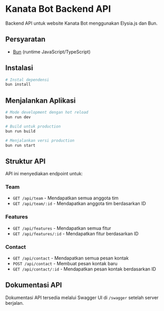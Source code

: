 # Kanata Bot Backend API

Backend API untuk website Kanata Bot menggunakan Elysia.js dan Bun.

## Persyaratan

- [Bun](https://bun.sh/) (runtime JavaScript/TypeScript)

## Instalasi

```bash
# Instal dependensi
bun install
```

## Menjalankan Aplikasi

```bash
# Mode development dengan hot reload
bun run dev

# Build untuk production
bun run build

# Menjalankan versi production
bun run start
```

## Struktur API

API ini menyediakan endpoint untuk:

### Team

- `GET /api/team` - Mendapatkan semua anggota tim
- `GET /api/team/:id` - Mendapatkan anggota tim berdasarkan ID

### Features

- `GET /api/features` - Mendapatkan semua fitur
- `GET /api/features/:id` - Mendapatkan fitur berdasarkan ID

### Contact

- `GET /api/contact` - Mendapatkan semua pesan kontak
- `POST /api/contact` - Membuat pesan kontak baru
- `GET /api/contact/:id` - Mendapatkan pesan kontak berdasarkan ID

## Dokumentasi API

Dokumentasi API tersedia melalui Swagger UI di `/swagger` setelah server berjalan.